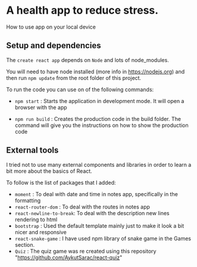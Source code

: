 # A health app to reduce stress.

How to use app on your local device

## Setup and dependencies

The `create react app` depends on `Node` and lots of node_modules. 

You will need to have node installed (more info in https://nodejs.org) and then run `npm update` from the root folder of this project.

To run the code you can use on of the following commands:
* `npm start` : Starts the application in development mode. It will open a browser with the app

* `npm run build` : Creates the production code in the build folder. The command will give you the instructions on how to show the production code

## External tools

I tried not to use many external components and libraries in order to learn a bit more about the basics of React.

To follow is the list of packages that I added:
* `moment` : To deal with date and time in notes app, specifically in the formatting
* `react-router-dom` : To deal with the routes in notes app
* `react-newline-to-break`: To deal with the description new lines rendering to html
* `bootstrap` : Used the default template mainly just to make it look a bit nicer and responsive
* `react-snake-game` : I have used npm library of snake game in the Games section.
* `Quiz` : The quiz game was re created using this repository "https://github.com/AykutSarac/react-quiz"